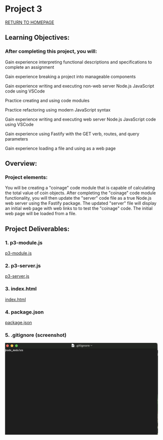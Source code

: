 # Project 3

[RETURN TO HOMEPAGE](https://sierrabakerr.github.io/)


## Learning Objectives:

### After completing this project, you will:

Gain experience interpreting functional descriptions and specifications to complete an assignment

Gain experience breaking a project into manageable components

Gain experience writing and executing non-web server Node.js JavaScript code using VSCode

Practice creating and using code modules

Practice refactoring using modern JavaScript syntax

Gain experience writing and executing web server Node.js JavaScript code using VSCode

Gain experience using Fastify with the GET verb, routes, and query parameters

Gain experience loading a file and using as a web page


## Overview:

### Project elements:

You will be creating a "coinage" code module that is capable of calculating the total value of coin objects. After completing the "coinage" code module functionality, you will then update the "server" code file as a true Node.js web server using the Fastify package. The updated "server" file will display an initial web page with web links to to test the "coinage" code. The initial web page will be loaded from a file.



## Project Deliverables:

### 1. p3-module.js
[p3-module.js](p3-modules.js)

### 2. p3-server.js
[p3-server.js](p3-server.js)

### 3. index.html
[index.html](index.html)

### 4. package.json
[package.json](package.json)

### 5. .gitignore (screenshot)
![gitignore.png](gitignore.png)

